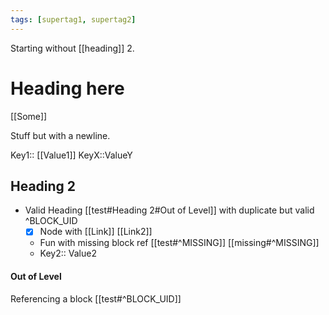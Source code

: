 ```yaml
---
tags: [supertag1, supertag2]
---
```

Starting without [[heading]] 2.
# Heading here

[[Some]]

Stuff but with
a newline.

Key1:: [[Value1]]
KeyX::ValueY

## Heading 2

- Valid Heading [[test#Heading 2#Out of Level]] with duplicate but valid ^BLOCK_UID
    - [x] Node with [[Link]] [[Link2]]
  - Fun with missing block ref [[test#^MISSING]] [[missing#^MISSING]]
  - Key2:: Value2

#### Out of Level

Referencing a block [[test#^BLOCK_UID]]
